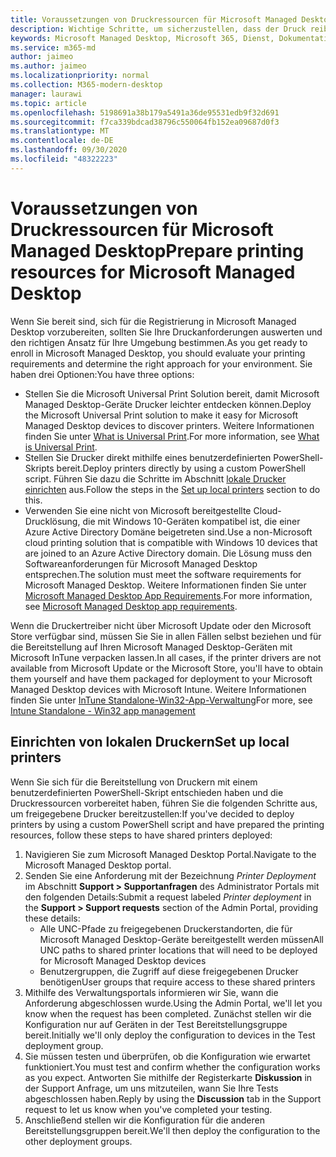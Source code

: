```yaml
---
title: Voraussetzungen von Druckressourcen für Microsoft Managed Desktop
description: Wichtige Schritte, um sicherzustellen, dass der Druck reibungslos funktioniert
keywords: Microsoft Managed Desktop, Microsoft 365, Dienst, Dokumentation
ms.service: m365-md
author: jaimeo
ms.author: jaimeo
ms.localizationpriority: normal
ms.collection: M365-modern-desktop
manager: laurawi
ms.topic: article
ms.openlocfilehash: 5198691a38b179a5491a36de95531edb9f32d691
ms.sourcegitcommit: f7ca339bdcad38796c550064fb152ea09687d0f3
ms.translationtype: MT
ms.contentlocale: de-DE
ms.lasthandoff: 09/30/2020
ms.locfileid: "48322223"
---
```

# <a name="prepare-printing-resources-for-microsoft-managed-desktop"></a><span data-ttu-id="9afad-104">Voraussetzungen von Druckressourcen für Microsoft Managed Desktop</span><span class="sxs-lookup"><span data-stu-id="9afad-104">Prepare printing resources for Microsoft Managed Desktop</span></span>

<span data-ttu-id="9afad-105">Wenn Sie bereit sind, sich für die Registrierung in Microsoft Managed Desktop vorzubereiten, sollten Sie Ihre Druckanforderungen auswerten und den richtigen Ansatz für Ihre Umgebung bestimmen.</span><span class="sxs-lookup"><span data-stu-id="9afad-105">As you get ready to enroll in Microsoft Managed Desktop, you should evaluate your printing requirements and determine the right approach for your environment.</span></span> <span data-ttu-id="9afad-106">Sie haben drei Optionen:</span><span class="sxs-lookup"><span data-stu-id="9afad-106">You have three options:</span></span>
 
- <span data-ttu-id="9afad-107">Stellen Sie die Microsoft Universal Print Solution bereit, damit Microsoft Managed Desktop-Geräte Drucker leichter entdecken können.</span><span class="sxs-lookup"><span data-stu-id="9afad-107">Deploy the Microsoft Universal Print solution to make it easy for Microsoft Managed Desktop devices to discover printers.</span></span> <span data-ttu-id="9afad-108">Weitere Informationen finden Sie unter [What is Universal Print](https://docs.microsoft.com/universal-print/fundamentals/universal-print-whatis).</span><span class="sxs-lookup"><span data-stu-id="9afad-108">For more information, see [What is Universal Print](https://docs.microsoft.com/universal-print/fundamentals/universal-print-whatis).</span></span>
- <span data-ttu-id="9afad-109">Stellen Sie Drucker direkt mithilfe eines benutzerdefinierten PowerShell-Skripts bereit.</span><span class="sxs-lookup"><span data-stu-id="9afad-109">Deploy printers directly by using a custom PowerShell script.</span></span> <span data-ttu-id="9afad-110">Führen Sie dazu die Schritte im Abschnitt [lokale Drucker einrichten](#set-up-local-printers) aus.</span><span class="sxs-lookup"><span data-stu-id="9afad-110">Follow the steps in the [Set up local printers](#set-up-local-printers) section to do this.</span></span>
- <span data-ttu-id="9afad-111">Verwenden Sie eine nicht von Microsoft bereitgestellte Cloud-Drucklösung, die mit Windows 10-Geräten kompatibel ist, die einer Azure Active Directory Domäne beigetreten sind.</span><span class="sxs-lookup"><span data-stu-id="9afad-111">Use a non-Microsoft cloud printing solution that is compatible with Windows 10 devices that are joined to an Azure Active Directory domain.</span></span> <span data-ttu-id="9afad-112">Die Lösung muss den Softwareanforderungen für Microsoft Managed Desktop entsprechen.</span><span class="sxs-lookup"><span data-stu-id="9afad-112">The solution must meet the software requirements for Microsoft Managed Desktop.</span></span> <span data-ttu-id="9afad-113">Weitere Informationen finden Sie unter [Microsoft Managed Desktop App Requirements](../service-description/mmd-app-requirements.md).</span><span class="sxs-lookup"><span data-stu-id="9afad-113">For more information, see [Microsoft Managed Desktop app requirements](../service-description/mmd-app-requirements.md).</span></span>
 
<span data-ttu-id="9afad-114">Wenn die Druckertreiber nicht über Microsoft Update oder den Microsoft Store verfügbar sind, müssen Sie Sie in allen Fällen selbst beziehen und für die Bereitstellung auf Ihren Microsoft Managed Desktop-Geräten mit Microsoft InTune verpacken lassen.</span><span class="sxs-lookup"><span data-stu-id="9afad-114">In all cases, if the printer drivers are not available from Microsoft Update or the Microsoft Store, you'll have to obtain them yourself and have them packaged for deployment to your Microsoft Managed Desktop devices with Microsoft Intune.</span></span> <span data-ttu-id="9afad-115">Weitere Informationen finden Sie unter [InTune Standalone-Win32-App-Verwaltung](https://docs.microsoft.com/mem/intune/apps/apps-win32-app-management)</span><span class="sxs-lookup"><span data-stu-id="9afad-115">For more, see [Intune Standalone - Win32 app management](https://docs.microsoft.com/mem/intune/apps/apps-win32-app-management)</span></span>

## <a name="set-up-local-printers"></a><span data-ttu-id="9afad-116">Einrichten von lokalen Druckern</span><span class="sxs-lookup"><span data-stu-id="9afad-116">Set up local printers</span></span>

<span data-ttu-id="9afad-117">Wenn Sie sich für die Bereitstellung von Druckern mit einem benutzerdefinierten PowerShell-Skript entschieden haben und die Druckressourcen vorbereitet haben, führen Sie die folgenden Schritte aus, um freigegebene Drucker bereitzustellen:</span><span class="sxs-lookup"><span data-stu-id="9afad-117">If you've decided to deploy printers by using a custom PowerShell script and have prepared the printing resources, follow these steps to have shared printers deployed:</span></span>

1.  <span data-ttu-id="9afad-118">Navigieren Sie zum Microsoft Managed Desktop Portal.</span><span class="sxs-lookup"><span data-stu-id="9afad-118">Navigate to the Microsoft Managed Desktop portal.</span></span>
2.  <span data-ttu-id="9afad-119">Senden Sie eine Anforderung mit der Bezeichnung *Printer Deployment* im Abschnitt **Support > Supportanfragen** des Administrator Portals mit den folgenden Details:</span><span class="sxs-lookup"><span data-stu-id="9afad-119">Submit a request labeled *Printer deployment* in the **Support > Support requests** section of the Admin Portal, providing these details:</span></span>
    - <span data-ttu-id="9afad-120">Alle UNC-Pfade zu freigegebenen Druckerstandorten, die für Microsoft Managed Desktop-Geräte bereitgestellt werden müssen</span><span class="sxs-lookup"><span data-stu-id="9afad-120">All UNC paths to shared printer locations that will need to be deployed for Microsoft Managed Desktop devices</span></span>
    - <span data-ttu-id="9afad-121">Benutzergruppen, die Zugriff auf diese freigegebenen Drucker benötigen</span><span class="sxs-lookup"><span data-stu-id="9afad-121">User groups that require access to these shared printers</span></span>
3.  <span data-ttu-id="9afad-122">Mithilfe des Verwaltungsportals informieren wir Sie, wann die Anforderung abgeschlossen wurde.</span><span class="sxs-lookup"><span data-stu-id="9afad-122">Using the Admin Portal, we'll let you know when the request has been completed.</span></span> <span data-ttu-id="9afad-123">Zunächst stellen wir die Konfiguration nur auf Geräten in der Test Bereitstellungsgruppe bereit.</span><span class="sxs-lookup"><span data-stu-id="9afad-123">Initially we'll only deploy the configuration to devices in the Test deployment group.</span></span>
4.  <span data-ttu-id="9afad-124">Sie müssen testen und überprüfen, ob die Konfiguration wie erwartet funktioniert.</span><span class="sxs-lookup"><span data-stu-id="9afad-124">You must test and confirm whether the configuration works as you expect.</span></span> <span data-ttu-id="9afad-125">Antworten Sie mithilfe der Registerkarte **Diskussion** in der Support Anfrage, um uns mitzuteilen, wann Sie Ihre Tests abgeschlossen haben.</span><span class="sxs-lookup"><span data-stu-id="9afad-125">Reply by using the **Discussion** tab in the Support request to let us know when you've completed your testing.</span></span>
5.  <span data-ttu-id="9afad-126">Anschließend stellen wir die Konfiguration für die anderen Bereitstellungsgruppen bereit.</span><span class="sxs-lookup"><span data-stu-id="9afad-126">We'll then deploy the configuration to the other deployment groups.</span></span>
